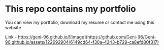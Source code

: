 # This repo contains my portfolio

You can view my portfolio, download my resume or contact me using this website

Link - https://geni-96.github.io/![image](https://github.com/Geni-96/Geni-96.github.io/assets/122692904/6149cd64-f30a-4243-b729-ca8efd80f317)

